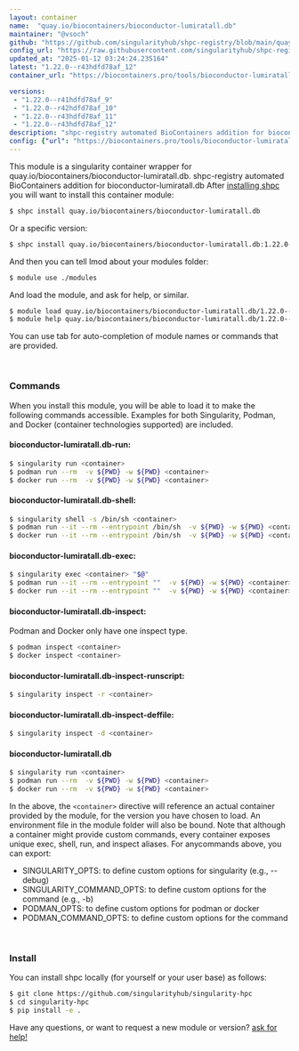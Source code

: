 ```yaml
---
layout: container
name:  "quay.io/biocontainers/bioconductor-lumiratall.db"
maintainer: "@vsoch"
github: "https://github.com/singularityhub/shpc-registry/blob/main/quay.io/biocontainers/bioconductor-lumiratall.db/container.yaml"
config_url: "https://raw.githubusercontent.com/singularityhub/shpc-registry/main/quay.io/biocontainers/bioconductor-lumiratall.db/container.yaml"
updated_at: "2025-01-12 03:24:24.235164"
latest: "1.22.0--r43hdfd78af_12"
container_url: "https://biocontainers.pro/tools/bioconductor-lumiratall.db"

versions:
 - "1.22.0--r41hdfd78af_9"
 - "1.22.0--r42hdfd78af_10"
 - "1.22.0--r43hdfd78af_11"
 - "1.22.0--r43hdfd78af_12"
description: "shpc-registry automated BioContainers addition for bioconductor-lumiratall.db"
config: {"url": "https://biocontainers.pro/tools/bioconductor-lumiratall.db", "maintainer": "@vsoch", "description": "shpc-registry automated BioContainers addition for bioconductor-lumiratall.db", "latest": {"1.22.0--r43hdfd78af_12": "sha256:3afedfd1cfd80aa7653f55da922d897e7cbea4d0f82c64ccec98eb375b98a39b"}, "tags": {"1.22.0--r41hdfd78af_9": "sha256:075ea54a967e0281f167808240ffe6aa8789b7a10e56db8b807d42adcf51e2be", "1.22.0--r42hdfd78af_10": "sha256:87d7c05c556e10057645b93809dc7047f5c456dd5e7b2c05b1c65d655343ad38", "1.22.0--r43hdfd78af_11": "sha256:33f30423a7270b4f2bed50b0539bdab8f1b3c7ae6f4ed0b789c70bf08c0adf68", "1.22.0--r43hdfd78af_12": "sha256:3afedfd1cfd80aa7653f55da922d897e7cbea4d0f82c64ccec98eb375b98a39b"}, "docker": "quay.io/biocontainers/bioconductor-lumiratall.db"}
---
```


This module is a singularity container wrapper for quay.io/biocontainers/bioconductor-lumiratall.db.
shpc-registry automated BioContainers addition for bioconductor-lumiratall.db
After [installing shpc](#install) you will want to install this container module:


```bash
$ shpc install quay.io/biocontainers/bioconductor-lumiratall.db
```

Or a specific version:

```bash
$ shpc install quay.io/biocontainers/bioconductor-lumiratall.db:1.22.0--r43hdfd78af_12
```

And then you can tell lmod about your modules folder:

```bash
$ module use ./modules
```

And load the module, and ask for help, or similar.

```bash
$ module load quay.io/biocontainers/bioconductor-lumiratall.db/1.22.0--r43hdfd78af_12
$ module help quay.io/biocontainers/bioconductor-lumiratall.db/1.22.0--r43hdfd78af_12
```

You can use tab for auto-completion of module names or commands that are provided.

<br>

### Commands

When you install this module, you will be able to load it to make the following commands accessible.
Examples for both Singularity, Podman, and Docker (container technologies supported) are included.

#### bioconductor-lumiratall.db-run:

```bash
$ singularity run <container>
$ podman run --rm  -v ${PWD} -w ${PWD} <container>
$ docker run --rm  -v ${PWD} -w ${PWD} <container>
```

#### bioconductor-lumiratall.db-shell:

```bash
$ singularity shell -s /bin/sh <container>
$ podman run --it --rm --entrypoint /bin/sh  -v ${PWD} -w ${PWD} <container>
$ docker run --it --rm --entrypoint /bin/sh  -v ${PWD} -w ${PWD} <container>
```

#### bioconductor-lumiratall.db-exec:

```bash
$ singularity exec <container> "$@"
$ podman run --it --rm --entrypoint ""  -v ${PWD} -w ${PWD} <container> "$@"
$ docker run --it --rm --entrypoint ""  -v ${PWD} -w ${PWD} <container> "$@"
```

#### bioconductor-lumiratall.db-inspect:

Podman and Docker only have one inspect type.

```bash
$ podman inspect <container>
$ docker inspect <container>
```

#### bioconductor-lumiratall.db-inspect-runscript:

```bash
$ singularity inspect -r <container>
```

#### bioconductor-lumiratall.db-inspect-deffile:

```bash
$ singularity inspect -d <container>
```



#### bioconductor-lumiratall.db

```bash
$ singularity run <container>
$ podman run --rm  -v ${PWD} -w ${PWD} <container>
$ docker run --rm  -v ${PWD} -w ${PWD} <container>
```


In the above, the `<container>` directive will reference an actual container provided
by the module, for the version you have chosen to load. An environment file in the
module folder will also be bound. Note that although a container
might provide custom commands, every container exposes unique exec, shell, run, and
inspect aliases. For anycommands above, you can export:

 - SINGULARITY_OPTS: to define custom options for singularity (e.g., --debug)
 - SINGULARITY_COMMAND_OPTS: to define custom options for the command (e.g., -b)
 - PODMAN_OPTS: to define custom options for podman or docker
 - PODMAN_COMMAND_OPTS: to define custom options for the command

<br>

### Install

You can install shpc locally (for yourself or your user base) as follows:

```bash
$ git clone https://github.com/singularityhub/singularity-hpc
$ cd singularity-hpc
$ pip install -e .
```

Have any questions, or want to request a new module or version? [ask for help!](https://github.com/singularityhub/singularity-hpc/issues)